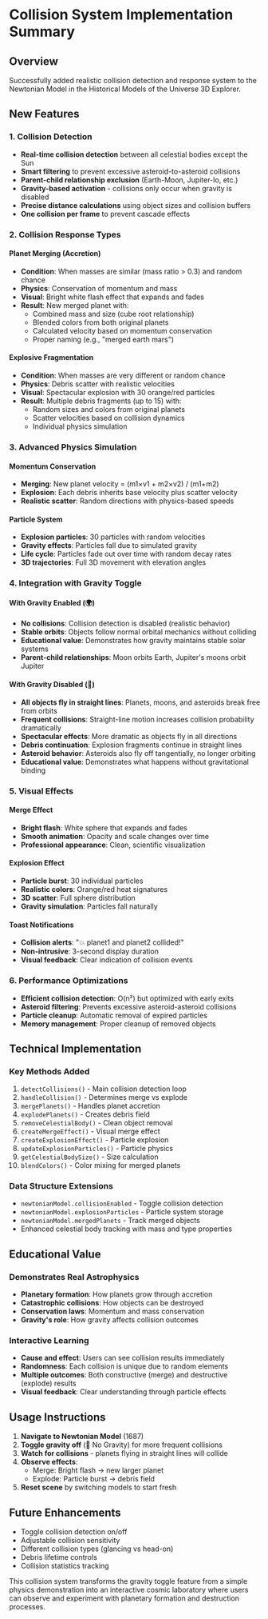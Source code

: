 # Collision System Implementation Summary

## Overview
Successfully added realistic collision detection and response system to the Newtonian Model in the Historical Models of the Universe 3D Explorer.

## New Features

### 1. Collision Detection
- **Real-time collision detection** between all celestial bodies except the Sun
- **Smart filtering** to prevent excessive asteroid-to-asteroid collisions
- **Parent-child relationship exclusion** (Earth-Moon, Jupiter-Io, etc.)
- **Gravity-based activation** - collisions only occur when gravity is disabled
- **Precise distance calculations** using object sizes and collision buffers
- **One collision per frame** to prevent cascade effects

### 2. Collision Response Types

#### Planet Merging (Accretion)
- **Condition**: When masses are similar (mass ratio > 0.3) and random chance
- **Physics**: Conservation of momentum and mass
- **Visual**: Bright white flash effect that expands and fades
- **Result**: New merged planet with:
  - Combined mass and size (cube root relationship)
  - Blended colors from both original planets
  - Calculated velocity based on momentum conservation
  - Proper naming (e.g., "merged earth mars")

#### Explosive Fragmentation
- **Condition**: When masses are very different or random chance
- **Physics**: Debris scatter with realistic velocities
- **Visual**: Spectacular explosion with 30 orange/red particles
- **Result**: Multiple debris fragments (up to 15) with:
  - Random sizes and colors from original planets
  - Scatter velocities based on collision dynamics
  - Individual physics simulation

### 3. Advanced Physics Simulation

#### Momentum Conservation
- **Merging**: New planet velocity = (m1×v1 + m2×v2) / (m1+m2)
- **Explosion**: Each debris inherits base velocity plus scatter velocity
- **Realistic scatter**: Random directions with physics-based speeds

#### Particle System
- **Explosion particles**: 30 particles with random velocities
- **Gravity effects**: Particles fall due to simulated gravity
- **Life cycle**: Particles fade out over time with random decay rates
- **3D trajectories**: Full 3D movement with elevation angles

### 4. Integration with Gravity Toggle

#### With Gravity Enabled (🌍)
- **No collisions**: Collision detection is disabled (realistic behavior)
- **Stable orbits**: Objects follow normal orbital mechanics without colliding
- **Educational value**: Demonstrates how gravity maintains stable solar systems
- **Parent-child relationships**: Moon orbits Earth, Jupiter's moons orbit Jupiter

#### With Gravity Disabled (🚀)
- **All objects fly in straight lines**: Planets, moons, and asteroids break free from orbits
- **Frequent collisions**: Straight-line motion increases collision probability dramatically
- **Spectacular effects**: More dramatic as objects fly in all directions
- **Debris continuation**: Explosion fragments continue in straight lines
- **Asteroid behavior**: Asteroids also fly off tangentially, no longer orbiting
- **Educational value**: Demonstrates what happens without gravitational binding

### 5. Visual Effects

#### Merge Effect
- **Bright flash**: White sphere that expands and fades
- **Smooth animation**: Opacity and scale changes over time
- **Professional appearance**: Clean, scientific visualization

#### Explosion Effect
- **Particle burst**: 30 individual particles
- **Realistic colors**: Orange/red heat signatures
- **3D scatter**: Full sphere distribution
- **Gravity simulation**: Particles fall naturally

#### Toast Notifications
- **Collision alerts**: "💥 planet1 and planet2 collided!"
- **Non-intrusive**: 3-second display duration
- **Visual feedback**: Clear indication of collision events

### 6. Performance Optimizations
- **Efficient collision detection**: O(n²) but optimized with early exits
- **Asteroid filtering**: Prevents excessive asteroid-asteroid collisions
- **Particle cleanup**: Automatic removal of expired particles
- **Memory management**: Proper cleanup of removed objects

## Technical Implementation

### Key Methods Added
1. `detectCollisions()` - Main collision detection loop
2. `handleCollision()` - Determines merge vs explode
3. `mergePlanets()` - Handles planet accretion
4. `explodePlanets()` - Creates debris field
5. `removeCelestialBody()` - Clean object removal
6. `createMergeEffect()` - Visual merge effect
7. `createExplosionEffect()` - Particle explosion
8. `updateExplosionParticles()` - Particle physics
9. `getCelestialBodySize()` - Size calculation
10. `blendColors()` - Color mixing for merged planets

### Data Structure Extensions
- `newtonianModel.collisionEnabled` - Toggle collision detection
- `newtonianModel.explosionParticles` - Particle system storage
- `newtonianModel.mergedPlanets` - Track merged objects
- Enhanced celestial body tracking with mass and type properties

## Educational Value

### Demonstrates Real Astrophysics
- **Planetary formation**: How planets grow through accretion
- **Catastrophic collisions**: How objects can be destroyed
- **Conservation laws**: Momentum and mass conservation
- **Gravity's role**: How gravity affects collision outcomes

### Interactive Learning
- **Cause and effect**: Users can see collision results immediately
- **Randomness**: Each collision is unique due to random elements
- **Multiple outcomes**: Both constructive (merge) and destructive (explode) results
- **Visual feedback**: Clear understanding through particle effects

## Usage Instructions

1. **Navigate to Newtonian Model** (1687)
2. **Toggle gravity off** (🚀 No Gravity) for more frequent collisions
3. **Watch for collisions** - planets flying in straight lines will collide
4. **Observe effects**:
   - Merge: Bright flash → new larger planet
   - Explode: Particle burst → debris field
5. **Reset scene** by switching models to start fresh

## Future Enhancements
- Toggle collision detection on/off
- Adjustable collision sensitivity
- Different collision types (glancing vs head-on)
- Debris lifetime controls
- Collision statistics tracking

This collision system transforms the gravity toggle feature from a simple physics demonstration into an interactive cosmic laboratory where users can observe and experiment with planetary formation and destruction processes.